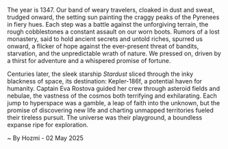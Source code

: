 
The year is 1347.  Our band of weary travelers, cloaked in dust and sweat, trudged onward, the setting sun painting the craggy peaks of the Pyrenees in fiery hues.  Each step was a battle against the unforgiving terrain, the rough cobblestones a constant assault on our worn boots.  Rumors of a lost monastery, said to hold ancient secrets and untold riches, spurred us onward, a flicker of hope against the ever-present threat of bandits, starvation, and the unpredictable wrath of nature. We pressed on, driven by a thirst for adventure and a whispered promise of fortune.


Centuries later, the sleek starship *Stardust* sliced through the inky blackness of space, its destination: Kepler-186f, a potential haven for humanity.  Captain Eva Rostova guided her crew through asteroid fields and nebulae, the vastness of the cosmos both terrifying and exhilarating.  Each jump to hyperspace was a gamble, a leap of faith into the unknown, but the promise of discovering new life and charting unmapped territories fueled their tireless pursuit.  The universe was their playground, a boundless expanse ripe for exploration.

~ By Hozmi - 02 May 2025
